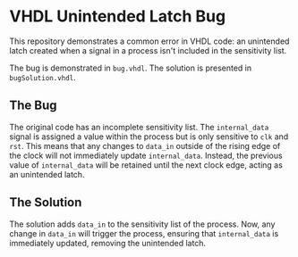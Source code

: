 # VHDL Unintended Latch Bug

This repository demonstrates a common error in VHDL code: an unintended latch created when a signal in a process isn't included in the sensitivity list.

The bug is demonstrated in `bug.vhdl`. The solution is presented in `bugSolution.vhdl`.

## The Bug

The original code has an incomplete sensitivity list.  The `internal_data` signal is assigned a value within the process but is only sensitive to `clk` and `rst`. This means that any changes to `data_in` outside of the rising edge of the clock will not immediately update `internal_data`. Instead, the previous value of `internal_data` will be retained until the next clock edge, acting as an unintended latch.

## The Solution

The solution adds `data_in` to the sensitivity list of the process. Now, any change in `data_in` will trigger the process, ensuring that `internal_data` is immediately updated, removing the unintended latch.
